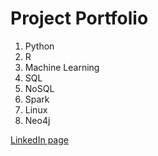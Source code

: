 # Project Portfolio

1. Python
2. R
3. Machine Learning
4. SQL
5. NoSQL
6. Spark
7. Linux
8. Neo4j

[LinkedIn page](https://www.linkedin.com/in/eagronin)

